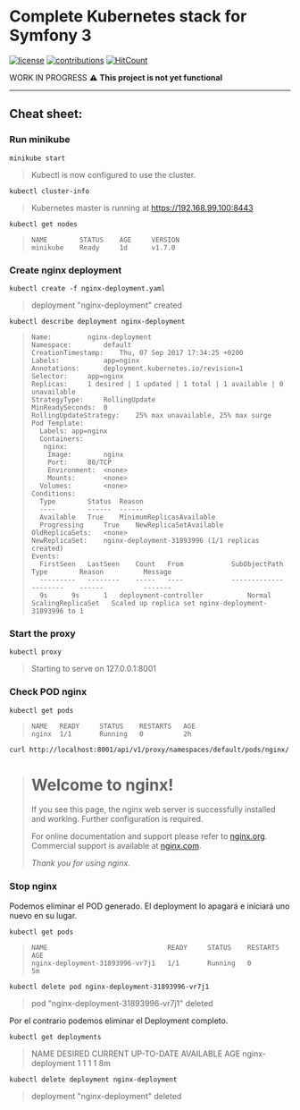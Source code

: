 # Complete Kubernetes stack for Symfony 3

[![license](https://img.shields.io/github/license/mashape/apistatus.svg?style=flat-square)](LICENSE)
[![contributions](https://img.shields.io/badge/contributions-welcome-brightgreen.svg?style=flat-square)](https://github.com/carlosas/kubernetes-for-symfony/issues)
[![HitCount](http://hits.dwyl.com/carlosas/kubernetes-for-symfony.svg)](http://hits.dwyl.com/carlosas/kubernetes-for-symfony)

WORK IN PROGRESS :warning: **This project is not yet functional**

---

## Cheat sheet:

### Run minikube

`minikube start`
> Kubectl is now configured to use the cluster.

`kubectl cluster-info`
> Kubernetes master is running at https://192.168.99.100:8443

`kubectl get nodes`
> ```
> NAME        STATUS    AGE     VERSION
> minikube    Ready     1d      v1.7.0
> ```

### Create nginx deployment

`kubectl create -f nginx-deployment.yaml `
> deployment "nginx-deployment" created

`kubectl describe deployment nginx-deployment`
> ```
> Name:			nginx-deployment
> Namespace:		default
> CreationTimestamp:	Thu, 07 Sep 2017 17:34:25 +0200
> Labels:			app=nginx
> Annotations:		deployment.kubernetes.io/revision=1
> Selector:		app=nginx
> Replicas:		1 desired | 1 updated | 1 total | 1 available | 0 unavailable
> StrategyType:		RollingUpdate
> MinReadySeconds:	0
> RollingUpdateStrategy:	25% max unavailable, 25% max surge
> Pod Template:
>   Labels:	app=nginx
>   Containers:
>    nginx:
>     Image:		nginx
>     Port:		80/TCP
>     Environment:	<none>
>     Mounts:		<none>
>   Volumes:		<none>
> Conditions:
>   Type		Status	Reason
>   ----		------	------
>   Available 	True	MinimumReplicasAvailable
>   Progressing 	True	NewReplicaSetAvailable
> OldReplicaSets:	<none>
> NewReplicaSet:	nginx-deployment-31893996 (1/1 replicas created)
> Events:
>   FirstSeen	LastSeen	Count	From			SubObjectPath	Type		Reason			Message
>   ---------	--------	-----	----			-------------	--------	------			-------
>   9s		9s		1	deployment-controller			Normal		ScalingReplicaSet	Scaled up replica set nginx-deployment-31893996 to 1
> 
> ```

### Start the proxy

`kubectl proxy`
> Starting to serve on 127.0.0.1:8001

### Check POD nginx

`kubectl get pods`
> ```
> NAME   READY     STATUS    RESTARTS   AGE
> nginx  1/1       Running   0          2h
> ```

`curl http://localhost:8001/api/v1/proxy/namespaces/default/pods/nginx/`
> <h1>Welcome to nginx!</h1>
> <p>If you see this page, the nginx web server is successfully installed and
> working. Further configuration is required.</p>
> 
> <p>For online documentation and support please refer to
> <a href="http://nginx.org/">nginx.org</a>.<br/>
> Commercial support is available at
> <a href="http://nginx.com/">nginx.com</a>.</p>
> 
> <p><em>Thank you for using nginx.</em></p>

### Stop nginx

Podemos eliminar el POD generado. El deployment lo apagará e iniciará uno nuevo en su lugar.

`kubectl get pods`
> ```
> NAME                              READY     STATUS    RESTARTS   AGE
> nginx-deployment-31893996-vr7j1   1/1       Running   0          5m
> ```

`kubectl delete pod nginx-deployment-31893996-vr7j1`
> pod "nginx-deployment-31893996-vr7j1" deleted

Por el contrario podemos eliminar el Deployment completo.

`kubectl get deployments`
> NAME               DESIRED   CURRENT   UP-TO-DATE   AVAILABLE   AGE
> nginx-deployment   1         1         1            1           8m

`kubectl delete deployment nginx-deployment`
> deployment "nginx-deployment" deleted
